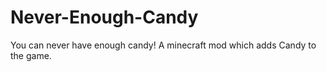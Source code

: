 # Never-Enough-Candy
You can never have enough candy! A minecraft mod which adds Candy to the game. 
